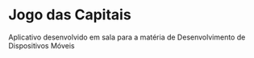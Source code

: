 # Jogo das Capitais
 Aplicativo desenvolvido em sala para a matéria de Desenvolvimento de Dispositivos Móveis
